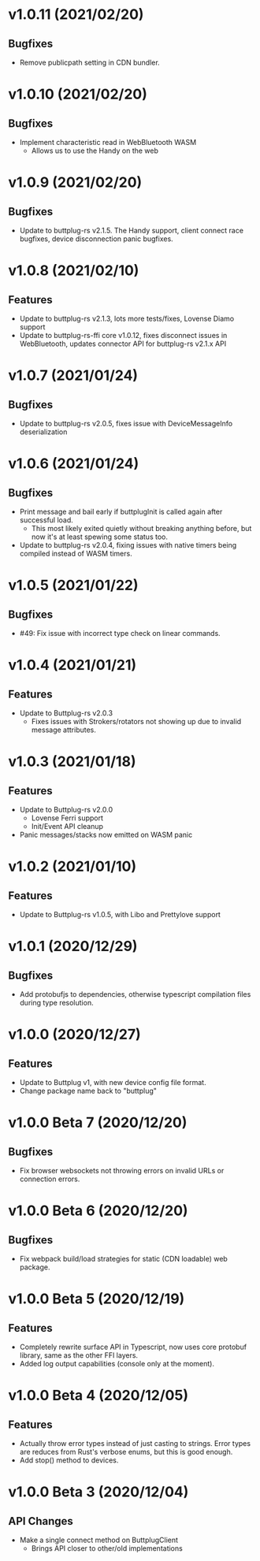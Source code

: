 # v1.0.11 (2021/02/20)

## Bugfixes

- Remove publicpath setting in CDN bundler.

# v1.0.10 (2021/02/20)

## Bugfixes

- Implement characteristic read in WebBluetooth WASM
  - Allows us to use the Handy on the web

# v1.0.9 (2021/02/20)

## Bugfixes

- Update to buttplug-rs v2.1.5. The Handy support, client connect race bugfixes, device
  disconnection panic bugfixes.

# v1.0.8 (2021/02/10)

## Features

- Update to buttplug-rs v2.1.3, lots more tests/fixes, Lovense Diamo support
- Update to buttplug-rs-ffi core v1.0.12, fixes disconnect issues in WebBluetooth, updates
  connector API for buttplug-rs v2.1.x API

# v1.0.7 (2021/01/24)

## Bugfixes

- Update to buttplug-rs v2.0.5, fixes issue with DeviceMessageInfo deserialization

# v1.0.6 (2021/01/24)

## Bugfixes

- Print message and bail early if buttplugInit is called again after successful load.
  - This most likely exited quietly without breaking anything before, but now it's at least spewing
    some status too.
- Update to buttplug-rs v2.0.4, fixing issues with native timers being compiled instead of WASM
  timers.

# v1.0.5 (2021/01/22)

## Bugfixes

- #49: Fix issue with incorrect type check on linear commands.

# v1.0.4 (2021/01/21)

## Features

- Update to Buttplug-rs v2.0.3
  - Fixes issues with Strokers/rotators not showing up due to invalid message attributes.

# v1.0.3 (2021/01/18)

## Features

- Update to Buttplug-rs v2.0.0
  - Lovense Ferri support
  - Init/Event API cleanup
- Panic messages/stacks now emitted on WASM panic

# v1.0.2 (2021/01/10)

## Features

- Update to Buttplug-rs v1.0.5, with Libo and Prettylove support

# v1.0.1 (2020/12/29)

## Bugfixes

- Add protobufjs to dependencies, otherwise typescript compilation files during type resolution.

# v1.0.0 (2020/12/27)

## Features

- Update to Buttplug v1, with new device config file format.
- Change package name back to "buttplug"

# v1.0.0 Beta 7 (2020/12/20)

## Bugfixes

- Fix browser websockets not throwing errors on invalid URLs or connection errors.

# v1.0.0 Beta 6 (2020/12/20)

## Bugfixes

- Fix webpack build/load strategies for static (CDN loadable) web package.

# v1.0.0 Beta 5 (2020/12/19)

## Features

- Completely rewrite surface API in Typescript, now uses core protobuf library, same as the other
  FFI layers.
- Added log output capabilities (console only at the moment).

# v1.0.0 Beta 4 (2020/12/05)

## Features

- Actually throw error types instead of just casting to strings. Error types are reduces from Rust's
  verbose enums, but this is good enough.
- Add stop() method to devices.

# v1.0.0 Beta 3 (2020/12/04)

## API Changes

- Make a single connect method on ButtplugClient
  - Brings API closer to other/old implementations
